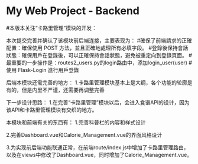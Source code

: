 # My Web Project - Backend

#本版本关注“卡路里管理”模块的开发：

本次提交完善并确认了该模块前后端连接，主要表现为：
    #確保了前端請求的正確配置：確保使用 POST 方法，並且正確地處理所有必填字段。
    #登錄後保持會話狀態：確保用戶在登錄後，可以正確保持會話狀態，避免被重定向到登錄頁面。
    #最重要的一步操作是：routes2_users.py的login路由中，添加login_user(user)  # 使用 Flask-Login 進行用戶登錄

后端本模块还需完善的地方：
1.卡路里管理模块基本上是大纲，各个功能的轮廓是有的，但是内里不严谨，还需要再调整完善

下一步设计思路：
1.在完善“卡路里管理”模块以后，会进入食谱API的设计，因为该API和卡路里管理模块有交织的地方。


本模块和前端有关的东西有：
1.完善科普栏的内容和样式设计

2.完善Dashboard.vue和Calorie_Management.vue的界面风格设计

3.为实现前后端功能联通正常，在前端route/index.js中增加了卡路里管理路由，以及在views中修改了Dashboard.vue，同时增加了Calorie_Management.vue。